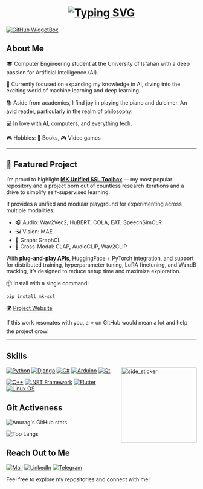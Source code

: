 <h1 align="center">
  <a href="#">
    <img src="https://readme-typing-svg.herokuapp.com?font=Fira+Code&size=28&duration=2500&pause=1000&color=00FFCC&center=true&vCenter=true&width=500&lines=Hi!+I'm+Kianoosh+Vadaei;AI+Enthusiast+%26+Developer;Welcome+to+my+GitHub+Profile!" alt="Typing SVG" />
  </a>
</h1>

[![GitHub WidgetBox](https://github-widgetbox.vercel.app/api/profile?username=kia-vadaei&data=followers,repositories,stars,commits&theme=nautilus&viridescent=nautilus)](https://github.com/kia-vadaei/)

## About Me

🎓 Computer Engineering student at the University of Isfahan with a deep passion for Artificial Intelligence (AI).

🚀 Currently focused on expanding my knowledge in AI, diving into the exciting world of machine learning and deep learning.

📚 Aside from academics, I find joy in playing the piano and dulcimer. An avid reader, particularly in the realm of philosophy.

💻 In love with AI, computers, and everything tech.

🎮 Hobbies: 📖 Books, 🎮 Video games

---

## 🚀 Featured Project

I’m proud to highlight **[MK Unified SSL Toolbox](https://github.com/MK-SSL-Lab/mk-unified-ssl-toolbox)** — my most popular repository and a project born out of countless research iterations and a drive to simplify self-supervised learning. 

It provides a unified and modular playground for experimenting across multiple modalities:
- 🎧 Audio: Wav2Vec2, HuBERT, COLA, EAT, SpeechSimCLR  
- 🖼️ Vision: MAE  
- 🧬 Graph: GraphCL  
- 🔀 Cross-Modal: CLAP, AudioCLIP, Wav2CLIP  

With **plug-and-play APIs**, HuggingFace + PyTorch integration, and support for distributed training, hyperparameter tuning, LoRA finetuning, and WandB tracking, it’s designed to reduce setup time and maximize exploration.

📦 Install with a single command:
```bash
pip install mk-ssl
```

🌍 [Project Website](https://mk-ssl-lab.github.io/mk-unified-ssl-toolbox/)

If this work resonates with you, a ⭐ on GitHub would mean a lot and help the project grow!

---

## Skills
<img align="right" width=200px height=200px alt="side_sticker" src="https://media.giphy.com/media/TEnXkcsHrP4YedChhA/giphy.gif" />

[![Python](https://skillicons.dev/icons?i=python&theme=light)](https://skillicons.dev)
[![Django](https://skillicons.dev/icons?i=django&theme=light)](https://skillicons.dev)
[![C#](https://skillicons.dev/icons?i=cs&theme=light)](https://skillicons.dev)
[![Arduino](https://skillicons.dev/icons?i=arduino&theme=light)](https://skillicons.dev)
[![Qt](https://skillicons.dev/icons?i=qt&theme=light)](https://skillicons.dev)

[![C++](https://skillicons.dev/icons?i=cpp&theme=light)](https://skillicons.dev)
[![.NET Framework](https://skillicons.dev/icons?i=dotnet&theme=light)](https://skillicons.dev)
[![Flutter](https://skillicons.dev/icons?i=flutter&theme=light)](https://skillicons.dev)
[![Linux OS](https://skillicons.dev/icons?i=linux&theme=light)](https://skillicons.dev)

## Git Activeness

![Anurag's GitHub stats](https://github-readme-stats.vercel.app/api?username=kia-vadaei&theme=codeSTACKr&show_icons=true)

![Top Langs](https://github-readme-stats.vercel.app/api/top-langs/?username=kia-vadaei&layout=compact&theme=codeSTACKr)



## Reach Out to Me

[![Mail](https://img.shields.io/badge/-Mail-D14836?style=for-the-badge&logo=Gmail&logoColor=white)](mailto:kia.vadaei@gmail.com)
[![LinkedIn](https://img.shields.io/badge/-LinkedIn-2867B2?style=for-the-badge&logo=Linkedin&logoColor=white)](https://www.linkedin.com/in/kianoosh-vadaei-0aa58611b/)
[![Telegram](https://img.shields.io/badge/-Telegram-26A5E4?style=for-the-badge&logo=Telegram&logoColor=white)](https://t.me/kiavadaei)


Feel free to explore my repositories and connect with me!
